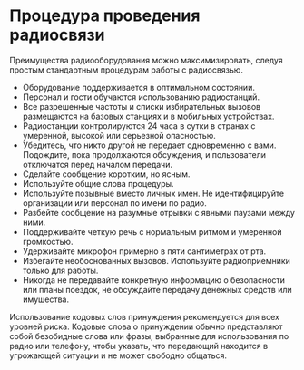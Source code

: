 [Title]: # (Процедура проведения радиосвязи)
[Order]: # (9)

# Процедура проведения радиосвязи 

Преимущества радиооборудования можно максимизировать, следуя простым стандартным процедурам работы с радиосвязью. 

* Оборудование поддерживается в оптимальном состоянии.
* Персонал и гости обучаются использованию радиостанций.
* Все разрешенные частоты и списки избирательных вызовов размещаются на базовых станциях и в мобильных устройствах.
* Радиостанции контролируются 24 часа в сутки в странах с умеренной, высокой или серьезной опасностью.
* Убедитесь, что никто другой не передает одновременно с вами. Подождите, пока продолжаются обсуждения, и пользователи отключатся перед началом передачи. 
* Сделайте сообщение коротким, но ясным. 
* Используйте общие слова процедуры. 
* Используйте позывные вместо личных имен. Не идентифицируйте организации или персонал по имени по радио. 
* Разбейте сообщение на разумные отрывки с явными паузами между ними.
* Поддерживайте четкую речь с нормальным ритмом и умеренной громкостью. 
* Удерживайте микрофон примерно в пяти сантиметрах от рта. 
* Избегайте необоснованных вызовов. Используйте радиоприемники только для работы. 
* Никогда не передавайте конкретную информацию о безопасности или планы поездок, не обсуждайте передачу денежных средств или имушества.

Использование кодовых слов принуждения рекомендуется для всех уровней риска. Кодовые слова о принуждении обычно представляют собой безобидные слова или фразы, выбранные для использования по радио или телефону, чтобы указать, что передающий находится в угрожающей ситуации и не может свободно общаться.
